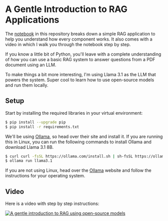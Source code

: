# A Gentle Introduction to RAG Applications

The [notebook](rag.ipynb) in this repository breaks down a simple RAG application to help you understand how every component works. It also comes with a video in which I walk you through the notebook step by step.

If you know a little bit of Python, you'll leave with a complete understanding of how you can use a basic RAG system to answer questions from a PDF document using an LLM.

To make things a bit more interesting, I'm using Llama 3.1 as the LLM that powers the system. Super cool to learn how to use open-source models and run them locally.

## Setup

Start by installing the required libraries in your virtual environment:

```bash
$ pip install --upgrade pip
$ pip install -r requirements.txt
```

We'll be using [Ollama](https://ollama.com/), so head over their site and install it. If you are running this in Linux, you can run the following commands to install Ollama and download Llama 3.1 8B.

```bash
$ curl curl -fsSL https://ollama.com/install.sh | sh-fsSL https://ollama.com/install.sh | sh
$ ollama run llama3.1
```

If you are not using Linux, head over the [Ollama](https://ollama.com/) website and follow the instructions for your operating system.


## Video
Here is a video with step by step instructions:

[![A gentle introduction to RAG using open-source models](https://img.youtube.com/vi/q9MD_hU2Yd8/0.jpg)](https://www.youtube.com/watch?v=q9MD_hU2Yd8)
